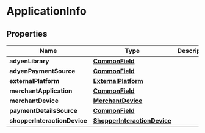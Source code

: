 

# ApplicationInfo


## Properties

| Name | Type | Description | Notes |
|------------ | ------------- | ------------- | -------------|
|**adyenLibrary** | [**CommonField**](CommonField.md) |  |  [optional] |
|**adyenPaymentSource** | [**CommonField**](CommonField.md) |  |  [optional] |
|**externalPlatform** | [**ExternalPlatform**](ExternalPlatform.md) |  |  [optional] |
|**merchantApplication** | [**CommonField**](CommonField.md) |  |  [optional] |
|**merchantDevice** | [**MerchantDevice**](MerchantDevice.md) |  |  [optional] |
|**paymentDetailsSource** | [**CommonField**](CommonField.md) |  |  [optional] |
|**shopperInteractionDevice** | [**ShopperInteractionDevice**](ShopperInteractionDevice.md) |  |  [optional] |



